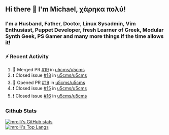 ## Hi there 👋 I'm Michael, χάρηκα πολύ!

<!--
**mrolli/mrolli** is a ✨ _special_ ✨ repository because its `README.md` (this file) appears on your GitHub profile.

Here are some ideas to get you started:

- 🔭 I’m currently working on ...
- 🌱 I’m currently learning ...
- 👯 I’m looking to collaborate on ...
- 🤔 I’m looking for help with ...
- 💬 Ask me about ...
- 📫 How to reach me: ...
- 😄 Pronouns: ...
- ⚡ Fun fact: ...
-->

### I'm a Husband, Father, Doctor, Linux Sysadmin, Vim Enthusiast, Puppet Developer, fresh Learner of Greek, Modular Synth Geek, PS Gamer and many more things if the time allows it!

### :zap: Recent Activity

<!--START_SECTION:activity-->
1. 🎉 Merged PR [#19](https://github.com/u5cms/u5cms/pull/19) in [u5cms/u5cms](https://github.com/u5cms/u5cms)
2. ❗️ Closed issue [#18](https://github.com/u5cms/u5cms/issues/18) in [u5cms/u5cms](https://github.com/u5cms/u5cms)
3. 💪 Opened PR [#19](https://github.com/u5cms/u5cms/pull/19) in [u5cms/u5cms](https://github.com/u5cms/u5cms)
4. ❗️ Closed issue [#15](https://github.com/u5cms/u5cms/issues/15) in [u5cms/u5cms](https://github.com/u5cms/u5cms)
5. ❗️ Closed issue [#16](https://github.com/u5cms/u5cms/issues/16) in [u5cms/u5cms](https://github.com/u5cms/u5cms)
<!--END_SECTION:activity-->

### Github Stats
[![mrolli's GitHub stats](https://github-readme-stats.vercel.app/api?username=mrolli&count_private=true&show_icons=true&theme=onedark)](https://github.com/anuraghazra/github-readme-stats)  
[![mrolli's Top Langs](https://github-readme-stats.vercel.app/api/top-langs/?username=mrolli&count_private=true&theme=onedark&hide=c%2B%2B,c,html,cmake,makefile&layout=compact)](https://github.com/anuraghazra/github-readme-stats)

